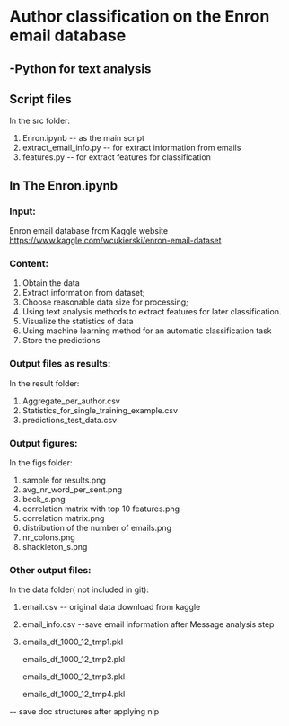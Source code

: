 # Author classification on the Enron email database

## -Python for text analysis 

## Script files
In the src folder:

1. Enron.ipynb -- as the main script
2. extract\_email\_info.py -- for extract information from emails
3. features.py --  for extract features for classification

## In The Enron.ipynb
### Input:

Enron email database from Kaggle website <https://www.kaggle.com/wcukierski/enron-email-dataset>

### Content:
1. Obtain the data
2. Extract information from dataset;
3. Choose reasonable data size for processing;
4. Using text analysis methods to extract features for later classification.
5. Visualize the statistics of data
6. Using machine learning method for an automatic classification task
7. Store the predictions

### Output files as results:
In the result folder:

1. Aggregate\_per\_author.csv
2. Statistics\_for\_single\_training\_example.csv
3. predictions\_test\_data.csv

### Output figures:
In the figs folder:

1. sample for results.png
2. avg_nr_word_per_sent.png	
3. beck_s.png
4. correlation matrix with top 10 features.png
5. correlation matrix.png	
6. distribution of the number of emails.png
7. nr_colons.png	
8. shackleton_s.png

### Other output files:
In the data folder( not included in git):

1. email.csv
-- original data download from kaggle

2. email\_info.csv
--save email information after Message analysis step

3. emails\_df\_1000\_12\_tmp1.pkl

	emails\_df\_1000\_12\_tmp2.pkl
   	
   	emails\_df\_1000\_12\_tmp3.pkl
   	
   	emails\_df\_1000\_12\_tmp4.pkl

-- save doc structures after applying nlp



